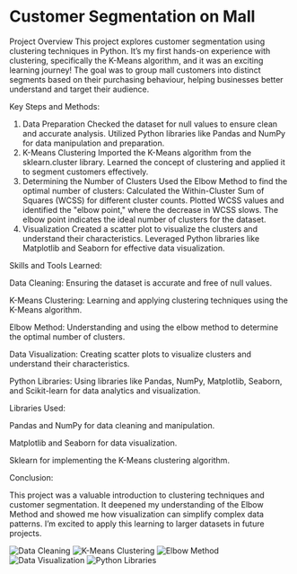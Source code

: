 # Customer Segmentation on Mall 

Project Overview
This project explores customer segmentation using clustering techniques in Python. It’s my first hands-on experience with clustering, specifically the K-Means algorithm, and it was an exciting learning journey! The goal was to group mall customers into distinct segments based on their purchasing behaviour, helping businesses better understand and target their audience.

Key Steps and Methods:

1. Data Preparation
Checked the dataset for null values to ensure clean and accurate analysis.
Utilized Python libraries like Pandas and NumPy for data manipulation and preparation.
2. K-Means Clustering
Imported the K-Means algorithm from the sklearn.cluster library.
Learned the concept of clustering and applied it to segment customers effectively.
3. Determining the Number of Clusters
Used the Elbow Method to find the optimal number of clusters:
Calculated the Within-Cluster Sum of Squares (WCSS) for different cluster counts.
Plotted WCSS values and identified the "elbow point," where the decrease in WCSS slows.
The elbow point indicates the ideal number of clusters for the dataset.
4. Visualization
Created a scatter plot to visualize the clusters and understand their characteristics.
Leveraged Python libraries like Matplotlib and Seaborn for effective data visualization.

Skills and Tools Learned:

Data Cleaning: Ensuring the dataset is accurate and free of null values.

K-Means Clustering: Learning and applying clustering techniques using the K-Means algorithm.

Elbow Method: Understanding and using the elbow method to determine the optimal number of clusters.

Data Visualization: Creating scatter plots to visualize clusters and understand their characteristics.

Python Libraries: Using libraries like Pandas, NumPy, Matplotlib, Seaborn, and Scikit-learn for data analytics and visualization.

Libraries Used:

Pandas and NumPy for data cleaning and manipulation.

Matplotlib and Seaborn for data visualization.

Sklearn for implementing the K-Means clustering algorithm.


Conclusion:

This project was a valuable introduction to clustering techniques and customer segmentation. It deepened my understanding of the Elbow Method and showed me how visualization can simplify complex data patterns. I’m excited to apply this learning to larger datasets in future projects.

![Data Cleaning](https://img.shields.io/badge/Data%20Cleaning-Skill-brightgreen)
![K-Means Clustering](https://img.shields.io/badge/K--Means%20Clustering-Beginner-blue)
![Elbow Method](https://img.shields.io/badge/Elbow%20Method-Learned-orange)
![Data Visualization](https://img.shields.io/badge/Data%20Visualization-Skill-yellowgreen)
![Python Libraries](https://img.shields.io/badge/Libraries-Pandas%2C%20NumPy%2C%20Matplotlib%2C%20Seaborn-red)

